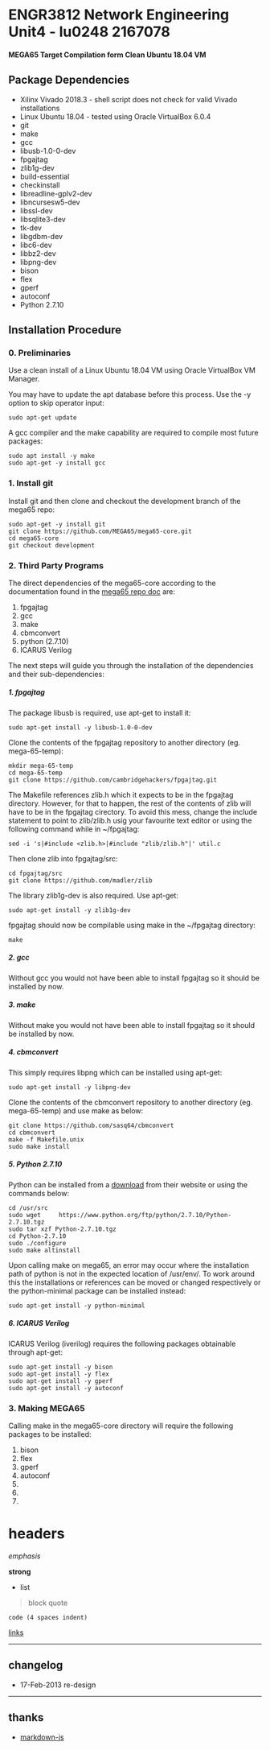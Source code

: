 # ENGR3812 Network Engineering Unit4 - lu0248 2167078
#### MEGA65 Target Compilation form Clean Ubuntu 18.04 VM


## Package Dependencies
* Xilinx Vivado 2018.3 - shell script does not check for valid Vivado installations
* Linux Ubuntu 18.04 - tested using Oracle VirtualBox 6.0.4
* git
* make
* gcc
* libusb-1.0-0-dev
* fpgajtag
* zlib1g-dev
* build-essential
* checkinstall
* libreadline-gplv2-dev
* libncursesw5-dev
* libssl-dev
* libsqlite3-dev
* tk-dev
* libgdbm-dev
* libc6-dev
* libbz2-dev
* libpng-dev
* bison
* flex
* gperf
* autoconf
* Python 2.7.10

## Installation Procedure
### 0. Preliminaries
Use a clean install of a Linux Ubuntu 18.04 VM using Oracle VirtualBox VM Manager.

You may have to update the apt database before this process. Use the -y option to skip operator input:

    sudo apt-get update


A gcc compiler and the make capability are required to compile most future packages:

    sudo apt install -y make
    sudo apt-get -y install gcc
    

### 1. Install git
Install git and then clone and checkout the development branch of the mega65 repo:

    sudo apt-get -y install git
    git clone https://github.com/MEGA65/mega65-core.git
    cd mega65-core
    git checkout development

### 2. Third Party Programs

The direct dependencies of the mega65-core according to the documentation found in the [mega65 repo doc](https://github.com/MEGA65/mega65-core/blob/master/docs/build.md) are:

1. fpgajtag
2. gcc
3. make
4. cbmconvert
5. python (2.7.10)
6. ICARUS Verilog


The next steps will guide you through the installation of the dependencies and their sub-dependencies:

##### 1. fpgajtag

The package libusb is required, use apt-get to install it:

    sudo apt-get install -y libusb-1.0-0-dev

Clone the contents of the fpgajtag repository to another directory (eg. mega-65-temp):

    mkdir mega-65-temp
    cd mega-65-temp
    git clone https://github.com/cambridgehackers/fpgajtag.git

The Makefile references zlib.h which it expects to be in the fpgajtag directory. However, for that to happen, the rest of the contents of zlib will have to be in the fpgajtag cirectory. To avoid this mess, change the include statement to point to zlib/zlib.h usig your favourite text editor or using the following command while in ~/fpgajtag:


    sed -i 's|#include <zlib.h>|#include "zlib/zlib.h"|' util.c

Then clone zlib into fpgajtag/src:

    cd fpgajtag/src
    git clone https://github.com/madler/zlib

The library zlib1g-dev is also required. Use apt-get:

    sudo apt-get install -y zlib1g-dev

fpgajtag should now be compilable using make in the ~/fpgajtag directory:

    make

##### 2. gcc

Without gcc you would not have been able to install fpgajtag so it should be installed by now.

##### 3. make

Without make you would not have been able to install fpgajtag so it should be installed by now.

##### 4. cbmconvert


This simply requires libpng which can be installed using apt-get:

    sudo apt-get install -y libpng-dev

Clone the contents of the cbmconvert repository to another directory (eg. mega-65-temp) and use make as below:

    git clone https://github.com/sasq64/cbmconvert
    cd cbmconvert
    make -f Makefile.unix
    sudo make install

##### 5. Python 2.7.10

Python can be installed from a [download](https://www.python.org/ftp/python/2.7.10/Python-2.7.10.tgz) from their website or using the commands below:

    cd /usr/src
    sudo wget     https://www.python.org/ftp/python/2.7.10/Python-2.7.10.tgz
    sudo tar xzf Python-2.7.10.tgz
    cd Python-2.7.10
    sudo ./configure
    sudo make altinstall

Upon calling make on mega65, an error may occur where the installation path of python is not in the expected location of /usr/env/. To work around this the installations or references can be moved or changed respectively or the python-minimal package can be installed instead:

    sudo apt-get install -y python-minimal

##### 6. ICARUS Verilog

ICARUS Verilog (iverilog) requires the following packages obtainable through apt-get:

    sudo apt-get install -y bison
    sudo apt-get install -y flex
    sudo apt-get install -y gperf
    sudo apt-get install -y autoconf

### 3. Making MEGA65

Calling make in the mega65-core directory will require the following packages to be installed:

1. bison
2. flex
3. gperf
4. autoconf
2. 
3. 
4. 

# headers

*emphasis*

**strong**

* list

>block quote

    code (4 spaces indent)
[links](https://wikipedia.org)

----
## changelog
* 17-Feb-2013 re-design

----
## thanks
* [markdown-js](https://github.com/evilstreak/markdown-js)
